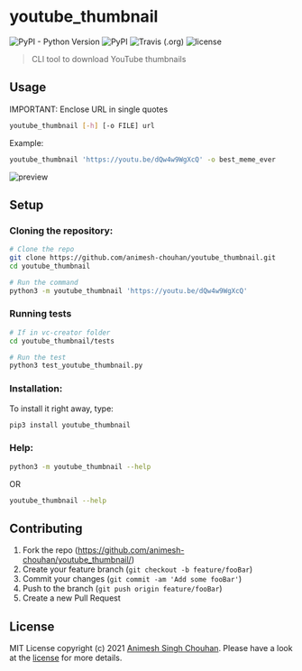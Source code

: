 # youtube_thumbnail

![PyPI - Python Version](https://img.shields.io/pypi/pyversions/youtube_thumbnail)
![PyPI](https://img.shields.io/pypi/v/youtube_thumbnail)
![Travis (.org)](https://img.shields.io/travis/animesh-chouhan/youtube_thumbnail)
![license](https://img.shields.io/github/license/animesh-chouhan/youtube_thumbnail)

> CLI tool to download YouTube thumbnails

## Usage

IMPORTANT: Enclose URL in single quotes

```sh
youtube_thumbnail [-h] [-o FILE] url
```
Example:

```sh
youtube_thumbnail 'https://youtu.be/dQw4w9WgXcQ' -o best_meme_ever
```

![preview](https://raw.githubusercontent.com/animesh-chouhan/vcf-creator/main/assets/preview.gif)


## Setup

### Cloning the repository:
```sh
# Clone the repo
git clone https://github.com/animesh-chouhan/youtube_thumbnail.git
cd youtube_thumbnail

# Run the command
python3 -m youtube_thumbnail 'https://youtu.be/dQw4w9WgXcQ'
```
### Running tests
```sh
# If in vc-creator folder
cd youtube_thumbnail/tests

# Run the test
python3 test_youtube_thumbnail.py
```

### Installation:

To install it right away, type:
```sh
pip3 install youtube_thumbnail
```

### Help:
```sh
python3 -m youtube_thumbnail --help
```
OR

```sh
youtube_thumbnail --help
```

## Contributing

1. Fork the repo (<https://github.com/animesh-chouhan/youtube_thumbnail/>)
2. Create your feature branch (`git checkout -b feature/fooBar`)
3. Commit your changes (`git commit -am 'Add some fooBar'`)
4. Push to the branch (`git push origin feature/fooBar`)
5. Create a new Pull Request

<!-- Markdown link & img dfn's -->
[license]: https://img.shields.io/github/license/animesh-chouhan/youtube_thumbnail
[wiki]: https://github.com/animesh-chouhan/youtube_thumbnail/wiki

## License
MIT License
copyright (c) 2021 [Animesh Singh Chouhan](https://github.com/animesh-chouhan). Please have a look at the [license](LICENSE) for more details.
